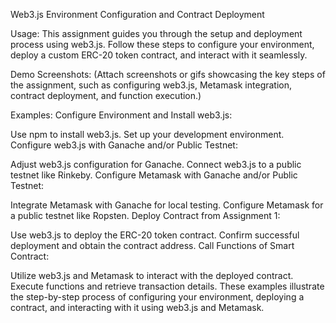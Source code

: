  Web3.js Environment Configuration and Contract Deployment
 
Usage:
This assignment guides you through the setup and deployment process using web3.js. Follow these steps to configure your environment, deploy a custom ERC-20 token contract, and interact with it seamlessly.

Demo Screenshots:
(Attach screenshots or gifs showcasing the key steps of the assignment, such as configuring web3.js, Metamask integration, contract deployment, and function execution.)

Examples:
Configure Environment and Install web3.js:

Use npm to install web3.js.
Set up your development environment.
Configure web3.js with Ganache and/or Public Testnet:

Adjust web3.js configuration for Ganache.
Connect web3.js to a public testnet like Rinkeby.
Configure Metamask with Ganache and/or Public Testnet:

Integrate Metamask with Ganache for local testing.
Configure Metamask for a public testnet like Ropsten.
Deploy Contract from Assignment 1:

Use web3.js to deploy the ERC-20 token contract.
Confirm successful deployment and obtain the contract address.
Call Functions of Smart Contract:

Utilize web3.js and Metamask to interact with the deployed contract.
Execute functions and retrieve transaction details.
These examples illustrate the step-by-step process of configuring your environment, deploying a contract, and interacting with it using web3.js and Metamask.
